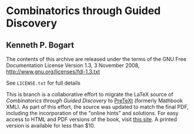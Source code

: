 # Combinatorics through Guided Discovery
## Kenneth P. Bogart

The contents of this archive are released under the terms of the
GNU Free Documentation License Version 1.3, 3 November 2008,
http://www.gnu.org/licenses/fdl-1.3.txt

See `LICENSE.txt` for full details

This is branch is a collaborative effort to migrate the LaTeX source
of *Combinatorics through Guided Discovery* to [PreTeXt](http://mathbook.pugetsound.edu) (formerly
Mathbook XML). As part of this effort, the source was updated to
match the final PDF, including the incorporation of the "online hints"
and solutions. For easy access to HTML and PDF versions of the book,
visit [this site](http://bogart.openmathbooks.org). A printed
version is available for less than $10.

